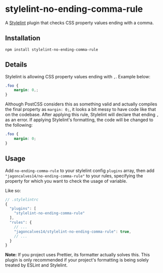 # stylelint-no-ending-comma-rule

A [Stylelint](https://github.com/stylelint/stylelint) plugin that checks CSS property values ending with a comma.

## Installation

```
npm install stylelint-no-ending-comma-rule
```

## Details

Stylelint is allowing CSS property values ending with `,`. Example below:

```scss
.foo {
    margin: 0,;
}
```

Although PostCSS considers this as something valid and actually compiles the final property as `margin: 0;`, it looks a bit messy to have code like that on the codebase.
After applying this rule, Stylelint will declare that ending `,` as an error. If applying Stylelint's formatting, the code will be changed to the following:

```scss
.foo {
    margin: 0;
}
```

## Usage

Add `no-ending-comma-rule` to your stylelint config `plugins` array, then add `"jagoncalves14/no-ending-comma-rule"` to your rules,
specifying the property for which you want to check the usage of variable.

Like so:

```js
// .stylelintrc
{
  "plugins": [
    "stylelint-no-ending-comma-rule"
  ],
  "rules": {
    // ...
    "jagoncalves14/stylelint-no-ending-comma-rule": true,
    // ...
  }
}
```

**Note:** If you project uses Prettier, its formatter actually solves this. This plugin is only recommended if your project's formatting is being solely treated by ESLint and Stylelint.
